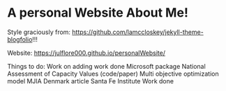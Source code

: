 #  A personal Website About Me!

Style graciously from: https://github.com/lamccloskey/jekyll-theme-blogfolio!!!



Website: https://julflore000.github.io/personalWebsite/


Things to do:
    Work on adding work done
        Microsoft package
        National Assessment of Capacity Values (code/paper)
        Multi objective optimization model
        MJIA Denmark article
        Santa Fe Institute Work done
        